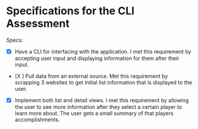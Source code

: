 # Specifications for the CLI Assessment

Specs:
- [x] Have a CLI for interfacing with the application. I met this requirement by accepting user input and displaying information for them after their input.
- [X ] Pull data from an external source. Met this requirement by scrapping 3 websites to get initial list information that is displayed to the user.
- [X] Implement both list and detail views. I met this requirement by allowing the user to see more information after they select a certain player to learn more about. The user gets a small summary of that players accomplishments.
